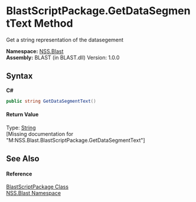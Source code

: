 # BlastScriptPackage.GetDataSegmentText Method 
 

Get a string representation of the datasegement

**Namespace:**&nbsp;<a href="N_NSS_Blast">NSS.Blast</a><br />**Assembly:**&nbsp;BLAST (in BLAST.dll) Version: 1.0.0

## Syntax

**C#**<br />
``` C#
public string GetDataSegmentText()
```


#### Return Value
Type: <a href="https://docs.microsoft.com/dotnet/api/system.string" target="_blank" rel="noopener noreferrer">String</a><br />\[Missing <returns> documentation for "M:NSS.Blast.BlastScriptPackage.GetDataSegmentText"\]

## See Also


#### Reference
<a href="T_NSS_Blast_BlastScriptPackage">BlastScriptPackage Class</a><br /><a href="N_NSS_Blast">NSS.Blast Namespace</a><br />